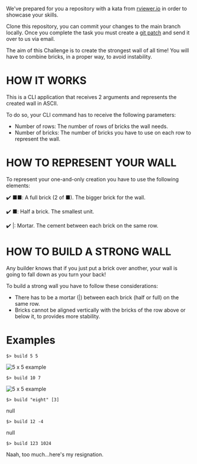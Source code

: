 We've prepared for you a repository with a kata from [rviewer.io](https://go.rviewer.io/dev-build-a-wall/) in order to showcase your skills.

Clone this repository, you can commit your changes to the main branch locally. Once you complete the task you must create a [git patch](https://www.git-tower.com/learn/git/faq/create-and-apply-patch/) and send it over to us via email.

The aim of this Challenge is to create the strongest wall of all time! You will have to combine bricks, in a proper way, to avoid instability.

# HOW IT WORKS

This is a CLI application that receives 2 arguments and represents the created wall in ASCII.

To do so, your CLI command has to receive the following parameters:

- Number of rows: The number of rows of bricks the wall needs.
- Number of bricks: The number of bricks you have to use on each row to represent the wall.

# HOW TO REPRESENT YOUR WALL

To represent your one-and-only creation you have to use the following elements:

✔️ ■■: A full brick (2 of ■). The bigger brick for the wall.

✔️ ■: Half a brick. The smallest unit.

✔️ |: Mortar. The cement between each brick on the same row.


# HOW TO BUILD A STRONG WALL

Any builder knows that if you just put a brick over another, your wall is going to fall down as you turn your
back!

To build a strong wall you have to follow these considerations:

* There has to be a mortar (|) between each brick (half or full) on the same row.
* Bricks cannot be aligned vertically with the bricks of the row above or below it, to provides more stability.

# Examples

`$> build 5 5`

![5 x 5 example](https://go.rviewer.io/wp-content/uploads/2022/06/5x5.png)

`$> build 10 7`

![5 x 5 example](https://go.rviewer.io/wp-content/uploads/2022/06/10x7.png)

`$> build "eight" [3]`

null


`$> build 12 -4`

null


`$> build 123 1024`

Naah, too much...here's my resignation.
